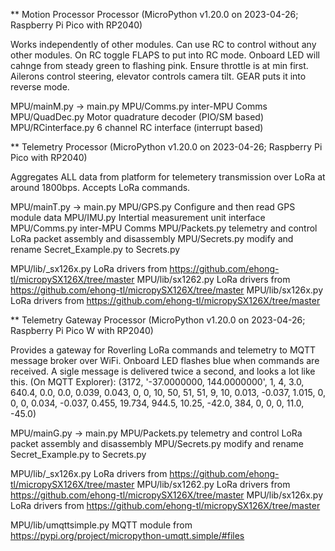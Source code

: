 ** Motion Processor Processor (MicroPython v1.20.0 on 2023-04-26; Raspberry Pi Pico with RP2040)


Works independently of other modules.  Can use RC to control without any other modules.
On RC toggle FLAPS to put into RC mode.  Onboard LED will cahnge from steady green to flashing pink.
Ensure throttle is at min first.  Ailerons control steering, elevator controls camera tilt.  GEAR
puts it into reverse mode.

MPU/mainM.py -> main.py
MPU/Comms.py			inter-MPU Comms
MPU/QuadDec.py			Motor quadrature decoder (PIO/SM based)
MPU/RCinterface.py  		6 channel RC interface (interrupt based)


** Telemetry Processor (MicroPython v1.20.0 on 2023-04-26; Raspberry Pi Pico with RP2040)


Aggregates ALL data from platform for telemetery transmission over LoRa at around 1800bps.  Accepts
LoRa commands.

MPU/mainT.py -> main.py
MPU/GPS.py			Configure and then read GPS module data
MPU/IMU.py			Intertial measurement unit interface
MPU/Comms.py			inter-MPU Comms
MPU/Packets.py			telemetry and control LoRa packet assembly and disassembly
MPU/Secrets.py			modify and rename Secret_Example.py to Secrets.py
	
MPU/lib/_sx126x.py 		LoRa drivers from https://github.com/ehong-tl/micropySX126X/tree/master
MPU/lib/sx1262.py		LoRa drivers from https://github.com/ehong-tl/micropySX126X/tree/master
MPU/lib/sx126x.py 		LoRa drivers from https://github.com/ehong-tl/micropySX126X/tree/master

** Telemetry Gateway Processor  (MicroPython v1.20.0 on 2023-04-26; Raspberry Pi Pico W with RP2040)


Provides a gateway for Roverling LoRa commands and telemetry to MQTT message broker over WiFi.  Onboard LED
flashes blue when commands are received.  A sigle message is delivered twice a second, and looks a lot like this. (On MQTT Explorer): 
(3172, '-37.0000000, 144.0000000', 1, 4, 3.0, 640.4, 0.0, 0.0, 0.039, 0.043, 0, 0, 10, 50, 51, 51, 9, 10, 0.013, -0.037, 1.015, 0, 0, 0, 0.034, -0.037, 0.455, 19.734, 944.5, 10.25, -42.0, 384, 0, 0, 0, 11.0, -45.0)

MPU/mainG.py -> main.py
MPU/Packets.py			telemetry and control LoRa packet assembly and disassembly
MPU/Secrets.py			modify and rename Secret_Example.py to Secrets.py

MPU/lib/_sx126x.py 		LoRa drivers from https://github.com/ehong-tl/micropySX126X/tree/master
MPU/lib/sx1262.py		LoRa drivers from https://github.com/ehong-tl/micropySX126X/tree/master
MPU/lib/sx126x.py 		LoRa drivers from https://github.com/ehong-tl/micropySX126X/tree/master

MPU/lib/umqttsimple.py		MQTT module from https://pypi.org/project/micropython-umqtt.simple/#files

